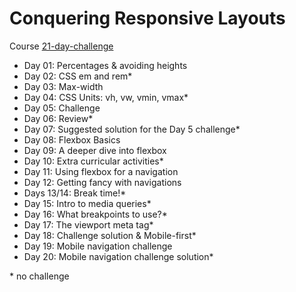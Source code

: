 # Conquering Responsive Layouts

Course [21-day-challenge](https://courses.kevinpowell.co/conquering-responsive-layouts)

- Day 01: Percentages & avoiding heights
- Day 02: CSS em and rem*
- Day 03: Max-width
- Day 04: CSS Units: vh, vw, vmin, vmax*
- Day 05: Challenge
- Day 06: Review*
- Day 07: Suggested solution for the Day 5 challenge*
- Day 08: Flexbox Basics
- Day 09: A deeper dive into flexbox
- Day 10: Extra curricular activities*
- Day 11: Using flexbox for a navigation
- Day 12: Getting fancy with navigations
- Days 13/14: Break time!*
- Day 15: Intro to media queries*
- Day 16: What breakpoints to use?*
- Day 17: The viewport meta tag*
- Day 18: Challenge solution & Mobile-first*
- Day 19: Mobile navigation challenge
- Day 20: Mobile navigation challenge solution*


\* no challenge